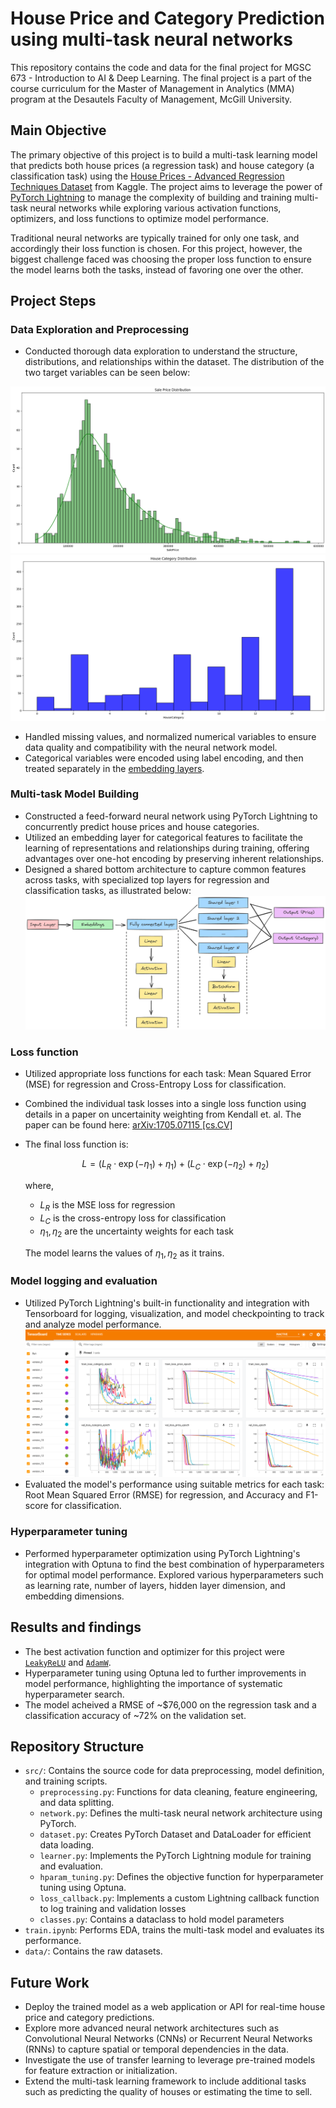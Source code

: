 # House Price and Category Prediction using multi-task neural networks

This repository contains the code and data for the final project for MGSC 673 - Introduction to AI & Deep Learning. The final project is a part of the course curriculum for the Master of Management in Analytics (MMA) program at the Desautels Faculty of Management, McGill University.

## Main Objective

The primary objective of this project is to build a multi-task learning model that predicts both house prices (a regression task) and house category (a classification task) using the [House Prices - Advanced Regression Techniques Dataset](https://www.kaggle.com/c/house-prices-advanced-regression-techniques) from Kaggle. The project aims to leverage the power of [PyTorch Lightning](https://lightning.ai/docs/pytorch/stable/) to manage the complexity of building and training multi-task neural networks while exploring various activation functions, optimizers, and loss functions to optimize model performance.

Traditional neural networks are typically trained for only one task, and accordingly their loss function is chosen. For this project, however, the biggest challenge faced was choosing the proper loss function to ensure the model learns both the tasks, instead of favoring one over the other.

## Project Steps

### Data Exploration and Preprocessing

- Conducted thorough data exploration to understand the structure, distributions, and relationships within the dataset. The distribution of the two target variables can be seen below:

![Price distribution](./graphs/sale_price_distribution.png)
![Category distribution](./graphs/house_category_distribution.png)

- Handled missing values, and normalized numerical variables to ensure data quality and compatibility with the neural network model.
- Categorical variables were encoded using label encoding, and then treated separately in the [embedding layers](#multi-task-model-building).

### Multi-task Model Building

- Constructed a feed-forward neural network using PyTorch Lightning to concurrently predict house prices and house categories.
- Utilized an embedding layer for categorical features to facilitate the learning of representations and relationships during training, offering advantages over one-hot encoding by preserving inherent relationships.
- Designed a shared bottom architecture to capture common features across tasks, with specialized top layers for regression and classification tasks, as illustrated below: ![NN Representation](./graphs/nn_diagram.png)

### Loss function

- Utilized appropriate loss functions for each task: Mean Squared Error (MSE) for regression and Cross-Entropy Loss for classification.
- Combined the individual task losses into a single loss function using details in a paper on uncertainity weighting from Kendall et. al. The paper can be found here: [arXiv:1705.07115 [cs.CV]](https://arxiv.org/abs/1705.07115)
- The final loss function is:
  
    $$L = (L_{R} \cdot \exp(-\eta_1) + \eta_1) + (L_{C} \cdot \exp(-\eta_2) + \eta_2)$$

    where,
  - $L_{R}$ is the MSE loss for regression
  - $L_{C}$ is the cross-entropy loss for classification
  - $\eta_{1}, \eta_{2}$ are the uncertainty weights for each task
  
  The model learns the values of $\eta_{1}, \eta_{2}$ as it trains.

### Model logging and evaluation

- Utilized PyTorch Lightning's built-in functionality and integration with Tensorboard for logging, visualization, and model checkpointing to track and analyze model performance. ![Tensorboard](./graphs/train_val_loss_overall.png)
- Evaluated the model's performance using suitable metrics for each task: Root Mean Squared Error (RMSE) for regression, and Accuracy and F1-score for classification.

### Hyperparameter tuning

- Performed hyperparameter optimization using PyTorch Lightning's integration with Optuna to find the best combination of hyperparameters for optimal model performance.
Explored various hyperparameters such as learning rate, number of layers, hidden layer dimension, and embedding dimensions.

## Results and findings

- The best activation function and optimizer for this project were [`LeakyReLU`](https://pytorch.org/docs/stable/generated/torch.nn.LeakyReLU.html#torch.nn.LeakyReLU) and [`AdamW`](https://pytorch.org/docs/stable/generated/torch.optim.AdamW.html).
- Hyperparameter tuning using Optuna led to further improvements in model performance, highlighting the importance of systematic hyperparameter search.
- The model acheived a RMSE of ~$76,000 on the regression task and a classification accuracy of ~72% on the validation set.

## Repository Structure

- `src/`: Contains the source code for data preprocessing, model definition, and training scripts.
  - `preprocessing.py`: Functions for data cleaning, feature engineering, and data splitting.
  - `network.py`: Defines the multi-task neural network architecture using PyTorch.
  - `dataset.py`: Creates PyTorch Dataset and DataLoader for efficient data loading.
  - `learner.py`: Implements the PyTorch Lightning module for training and evaluation.
  - `hparam_tuning.py`: Defines the objective function for hyperparameter tuning using Optuna.
  - `loss_callback.py`: Implements a custom Lightning callback function to log training and validation losses
  - `classes.py`: Contains a dataclass to hold model parameters
- `train.ipynb`: Performs EDA, trains the multi-task model and evaluates its performance.
- `data/`: Contains the raw datasets.

## Future Work

- Deploy the trained model as a web application or API for real-time house price and category predictions.
- Explore more advanced neural network architectures such as Convolutional Neural Networks (CNNs) or Recurrent Neural Networks (RNNs) to capture spatial or temporal dependencies in the data.
- Investigate the use of transfer learning to leverage pre-trained models for feature extraction or initialization.
- Extend the multi-task learning framework to include additional tasks such as predicting the quality of houses or estimating the time to sell.
